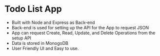 # Todo List App
* Built with Node and Express as Back-end
* Back-end is used for setting up the API for the App to request JSON
* App can request Create, Read, Update, and Delete Operations from the setup API
* Data is stored in MonogoDB
* User Friendly UI and Easy to use.
